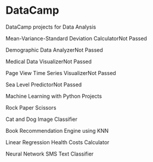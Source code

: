 # DataCamp

DataCamp projects for Data Analysis

Mean-Variance-Standard Deviation CalculatorNot Passed

Demographic Data AnalyzerNot Passed

Medical Data VisualizerNot Passed

Page View Time Series VisualizerNot Passed

Sea Level PredictorNot Passed




Machine Learning with Python Projects

Rock Paper Scissors

Cat and Dog Image Classifier

Book Recommendation Engine using KNN

Linear Regression Health Costs Calculator

Neural Network SMS Text Classifier



